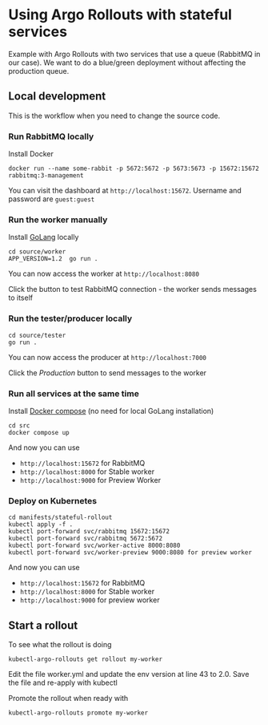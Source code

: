 # Using Argo Rollouts with stateful services

Example with Argo Rollouts with two services that use a queue (RabbitMQ in our case).
We want to do a blue/green deployment without affecting the production queue.

## Local development

This is the workflow when you need to change the source code.

### Run RabbitMQ locally

Install Docker 

```
docker run --name some-rabbit -p 5672:5672 -p 5673:5673 -p 15672:15672 rabbitmq:3-management
```
You can visit the dashboard at `http://localhost:15672`.
Username and password are `guest:guest`

### Run the worker manually

Install [GoLang](https://go.dev/) locally

```
cd source/worker
APP_VERSION=1.2  go run .
```
You can now access the worker at `http://localhost:8080`

Click the button to test RabbitMQ connection - the worker sends
messages to itself

### Run the tester/producer locally

```
cd source/tester
go run .
```
You can now access the producer at `http://localhost:7000`

Click the *Production* button to send messages to the worker


### Run all services at the same time

Install [Docker compose](https://docs.docker.com/compose/) (no need for local GoLang installation)

```
cd src
docker compose up
```

And now you can use 

* `http://localhost:15672` for RabbitMQ
* `http://localhost:8000` for Stable worker
* `http://localhost:9000` for Preview Worker


### Deploy on Kubernetes

```
cd manifests/stateful-rollout
kubectl apply -f . 
kubectl port-forward svc/rabbitmq 15672:15672
kubectl port-forward svc/rabbitmq 5672:5672
kubectl port-forward svc/worker-active 8000:8080 
kubectl port-forward svc/worker-preview 9000:8080 for preview worker
```

And now you can use 

* `http://localhost:15672` for RabbitMQ
* `http://localhost:8000` for Stable worker
* `http://localhost:9000` for preview worker


## Start a rollout

To see what the rollout is doing

```
kubectl-argo-rollouts get rollout my-worker 
```

Edit the file worker.yml and update the env version at line 43
to 2.0. Save the file and re-apply with kubectl

Promote the rollout when ready with

```
kubectl-argo-rollouts promote my-worker 
```




